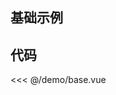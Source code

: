 ## 基础示例

<script setup>
import proForm from '../lib/components/proForm/index.tsx'

const formItems = [
  {
    type: 'input',
    label: '姓名',
    key: 'name',
    tooltipConfig: {
      show: true,
      text: '自己的真实姓名',
    },
  },
  {
    type: 'inputNumber',
    label: '年龄',
    key: 'age',
  },
  {
    type: 'radio',
    label: '婚姻情况',
    key: 'maritalStatus',
    valueEnum: [
      {
        label: '已婚',
        value: '1',
      },
      {
        label: '未婚',
        value: '0',
      },
    ],
  },
  {
    type: 'select',
    label: '爱好',
    key: 'like',
    valueEnum: [
      {
        label: '足球',
        value: '0',
      },
      {
        label: '篮球',
        value: '1',
      },
      {
        label: '乒乓球',
        value: '2',
        disabled: true,
      },
    ],
  },
  {
    type: 'rate',
    label: '朋友打分',
    key: 'rate',
  },
  {
    type: 'switch',
    label: '是否工作',
    key: 'job',
  },
  {
    type: 'timePicker',
    label: '早上几点起床',
    key: 'getup',
    tooltipConfig: {
      show: true,
      text: '时分秒',
    },
  },
  {
    type: 'datePicker',
    label: '出生年月',
    key: 'born',
  },
  {
    type: 'colorPicker',
    label: '喜欢的颜色',
    key: 'color',
    tooltipConfig: {
      show: true,
      text: '多彩的颜色',
    },
  },
  {
    type: 'checkbox',
    label: '喜欢的食物',
    key: 'food',
    valueEnum: [
      {
        label: '苹果',
        value: '0',
      },
      {
        label: '香蕉',
        value: '1',
      },
      {
        label: '西瓜',
        value: '2',
        disabled: true,
      },
    ],
  },
  {
    type: 'upload',
    label: '上传头像',
    key: 'avatar',
    buttonText: '上传图片',
  },
  {
    type: 'slider',
    label: '自我打分',
    key: 'slider',
  },
  {
    type: 'divider',
    text: '配偶信息',
  },
]

const formProps = {
  labelPlacement: 'left',
  rules: {
    name: {
      required: true,
      message: '请输入姓名',
      trigger: ['input'],
    },
  },
}

const initialValues = {
  name: 'hello',
}

const onValuesChange = (key, value) => {
  console.log(key, value)
}
</script>

<proForm
    :form-items="formItems"
    :form-props="formProps"
    title="个人信息录入"
    reset-button
    is-key-press-submit
    :initial-values="initialValues"
    :on-values-change="onValuesChange"
  />

## 代码

<<< @/demo/base.vue
